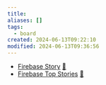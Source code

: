 ```yaml
---
title:
aliases: []
tags:
  - board
created: 2024-06-13T09:22:10
modified: 2024-06-13T09:36:56
---
```


- [Firebase Story](https://github.com/breadboard-ai/breadboard/blob/main/packages/breadboard-web/src/boards/hacker-news-firebase-story-from-id.ts)
  [🔗](https://breadboard-ai.web.app/?board=https://raw.githubusercontent.com/breadboard-ai/breadboard/main/packages/breadboard-web/public/graphs/hacker-news-firebase-story-from-id.json)
- [Firebase Top Stories](https://github.com/breadboard-ai/breadboard/blob/main/packages/breadboard-web/src/boards/hacker-news-firebase-top-story-ids.ts)
  [🔗](https://breadboard-ai.web.app/?board=https://raw.githubusercontent.com/breadboard-ai/breadboard/main/packages/breadboard-web/public/graphs/hacker-news-firebase-top-story-ids.json)
